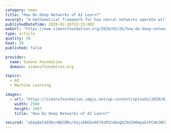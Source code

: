 ```yaml
---
category: news
title: "How Do Deep Networks of AI Learn?"
excerpt: "A mathematical framework for how neural networks operate will provide clear benefits not just to machine learning researchers, who can use it to decide precisely how much data to use or what parameters to set for the best performance, but also to neuroscientists, who hope that the inner workings of artificial networks will shed light on how ..."
publishedDateTime: 2020-02-26T15:15:00Z
webUrl: "https://www.simonsfoundation.org/2020/02/26/how-do-deep-networks-of-ai-learn/"
type: article
quality: 39
heat: 39
published: false

provider:
  name: Simons Foundation
  domain: simonsfoundation.org

topics:
  - AI
  - Machine Learning

images:
  - url: "https://simonsfoundation.imgix.net/wp-content/uploads/2020/02/24123425/deepmath-conference.com_.jpeg?auto=format&#038;q=90"
    width: 2500
    height: 1667
    title: "How Do Deep Networks of AI Learn?"

secured: "ubGqAeCAEOEo+BbCBRu/hSjxEBGbx8E76sM1CmKegbZX4Zm0mpaEzPCmK2WCUO+07NnZgTK9tpbdLiLE3OkiAkJgocRlXfOZW9huxaLLEKrhqxd3/D1mNhjF92vp7bSU0HgpUXFmvga6ULPqsLzrMzWWB8AyWjV5b1lJ/4iP/Xui3haaqbL05ChDqTQfWTeWKHyizB1otswz6b44uk/KKDV2Z00MSDdiGHuilUjEqy7rKbWtUhmgjCgD6zKW5cksl5LdWYALy/yDtSLZStpy/zfS5jVg+pcQ3ZReT3IcCNdEtbxsRR/VQGIqtSPb+sg2LNDzl5IJcJ/XQfJhGnoSVNqs9HnQoNPuuGgwAtQj8O5xStp+LxbeBsIE5UQDw1TeJcWKy3IBuQ1oPcE86k/rr39Mf79nZh8QREjp25h/MtkRgmXCs1pB1ZLWB68b4GY9hdX+0cY0nnGodQt1QfbctZ0gN9eSME49w4RiWMLKSNM=;vgfqlzEW+wiD6J82cDHVcA=="
---
```


